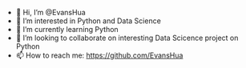 - 👋 Hi, I’m @EvansHua
- 👀 I’m interested in Python and Data Science
- 🌱 I’m currently learning Python
- 💞️ I’m looking to collaborate on interesting Data Scicence project on Python
- 📫 How to reach me: https://github.com/EvansHua

<!---
EvansHua/EvansHua is a ✨ special ✨ repository because its `README.md` (this file) appears on your GitHub profile.
You can click the Preview link to take a look at your changes.
--->
